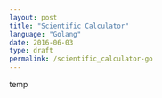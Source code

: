 ```yaml
---
layout: post
title: "Scientific Calculator"
language: "Golang"
date: 2016-06-03
type: draft
permalink: /scientific_calculator-go
---
```


temp
